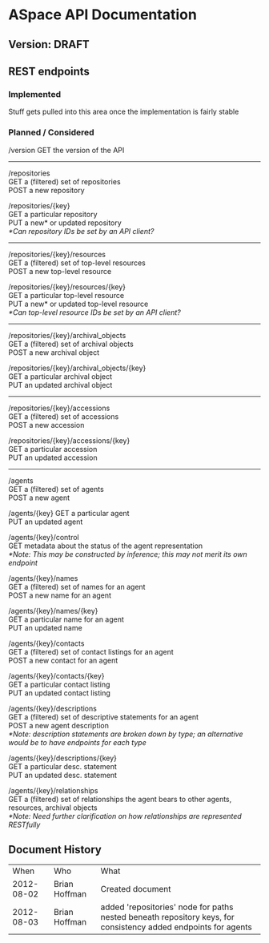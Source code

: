 # ASpace API Documentation
## Version: DRAFT

## REST endpoints

### Implemented

Stuff gets pulled into this area once the implementation is fairly stable

### Planned / Considered

/version
GET the version of the API

---

/repositories  
GET a (filtered) set of repositories  
POST a new repository 

/repositories/{key}  
GET a particular repository   
PUT a new* or updated repository   
_\*Can repository IDs be set by an API client?_  

---

/repositories/{key}/resources  
GET a (filtered) set of top-level resources  
POST a new top-level resource   

/repositories/{key}/resources/{key}  
GET a particular top-level resource   
PUT a new* or updated top-level resource    
_\*Can top-level resource IDs be set by an API client?_

---

/repositories/{key}/archival_objects  
GET a (filtered) set of archival objects  
POST a new archival object  

/repositories/{key}/archival_objects/{key}  
GET a particular archival object  
PUT an updated archival object  

---

/repositories/{key}/accessions  
GET a (filtered) set of accessions    
POST a new accession

/repositories/{key}/accessions/{key}  
GET a particular accession    
PUT an updated accession  

---

/agents  
GET a (filtered) set of agents  
POST a new agent  

/agents/{key}
GET a particular agent  
PUT an updated agent 

/agents/{key}/control  
GET metadata about the status of the agent representation  
_\*Note: This may be constructed by inference; this may not merit its own endpoint_  

/agents/{key}/names  
GET a (filtered) set of names for an agent  
POST a new name for an agent

/agents/{key}/names/{key}  
GET a particular name for an agent  
PUT an updated name 

/agents/{key}/contacts  
GET a (filtered) set of contact listings for an agent  
POST a new contact for an agent  

/agents/{key}/contacts/{key}  
GET a particular contact listing  
PUT an updated contact listing

/agents/{key}/descriptions  
GET a (filtered) set of descriptive statements for an agent    
POST a new agent description  
_\*Note: description statements are broken down by type; an alternative would be to have endpoints for each type_  

/agents/{key}/descriptions/{key}  
GET a particular desc. statement   
PUT an updated desc. statement  

/agents/{key}/relationships  
GET a (filtered) set of relationships the agent bears to other agents, resources, archival objects  
_\*Note: Need further clarification on how relationships are represented RESTfully_  


## Document History

<table>
	<tr>
		<td>When</td>
		<td>Who</td>
		<td>What</td>
	</tr>
	<tr>
		<td>2012-08-02</td>
		<td>Brian Hoffman</td>
		<td>Created document</td>
	</tr>
	<tr>
		<td>2012-08-03</td>
		<td>Brian Hoffman</td>
		<td>added 'repositories' node for paths nested beneath repository keys, for consistency  added endpoints for agents</td>
	</tr>
</table>










